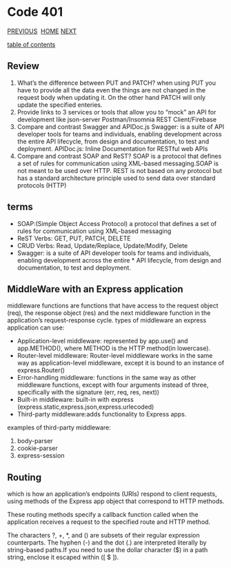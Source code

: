 # Code 401

[PREVIOUS](https://dinaalsaid.github.io/code401reading/class-06) &nbsp;[HOME](https://dinaalsaid.github.io/reading-notes/)&nbsp;[NEXT](https://dinaalsaid.github.io/code401reading/class-08)

[table of contents](https://dinaalsaid.github.io/code401reading/)

## Review

1. What’s the difference between PUT and PATCH?
when using PUT you have to provide all the data even the things are not changed in the request body when updating it. On the other hand PATCH will only update the specified enteries.
2. Provide links to 3 services or tools that allow you to “mock” an API for development like json-server
Postman/Insomnia REST Client/Firebase
3. Compare and contrast Swagger and APIDoc.js
Swagger: is a suite of API developer tools for teams and individuals, enabling development across the entire API lifecycle, from design and documentation, to test and deployment.
APIDoc.js: Inline Documentation for RESTful web APIs
4. Compare and contrast SOAP and ReST?
SOAP is a protocol that defines a set of rules for communication using XML-based messaging.SOAP is not meant to be used over HTTP.
REST is not based on any protocol but has a standard architecture principle used to send data over standard protocols (HTTP)

## terms

* SOAP:(Simple Object Access Protocol) a protocol that defines a set of rules for communication using XML-based messaging
* ReST Verbs: GET, PUT, PATCH, DELETE
* CRUD Verbs: Read, Update/Replace, Update/Modify, Delete
* Swagger: is a suite of API developer tools for teams and individuals, enabling development across the entire * API lifecycle, from design and documentation, to test and deployment.

## MiddleWare with an Express application

middleware functions are functions that have access to the request object (req), the response object (res) and the next middleware function in the application’s request-response cycle.
types of middleware an express application can use:

* Application-level middleware: represented by app.use() and app.METHOD(), where METHOD is the HTTP method(in lowercase).
* Router-level middleware: Router-level middleware works in the same way as application-level middleware, except it is bound to an instance of express.Router()
* Error-handling middleware: functions in the same way as other middleware functions, except with four arguments instead of three, specifically with the signature (err, req, res, next))
* Built-in middleware: built-in with express (express.static,express.json,express.urlecoded)
* Third-party middleware:adds functionality to Express apps.

examples of third-party middleware:

1. body-parser
2. cookie-parser
3. express-session

## Routing

which is how an application’s endpoints (URIs) respond to client requests, using methods of the Express app object that correspond to HTTP methods.

These routing methods specify a callback function called when the application receives a request to the specified route and HTTP method.

The characters ?, +, *, and () are subsets of their regular expression counterparts. The hyphen (-) and the dot (.) are interpreted literally by string-based paths.If you need to use the dollar character ($) in a path string, enclose it escaped within ([ $ ]).
